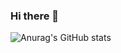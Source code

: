 ### Hi there 👋

![Anurag's GitHub stats](https://github-readme-stats.vercel.app/api?username=hryvinskyi)
